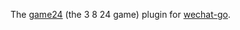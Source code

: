 The [game24](https://github.com/suntong/game24) (the 3 8 24 game) plugin for [wechat-go](https://github.com/songtianyi/wechat-go).
